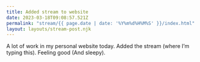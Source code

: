 ```yaml
---
title: Added stream to website
date: 2023-03-18T09:08:57.521Z
permalink: "stream/{{ page.date | date: '%Y%m%d%H%M%S' }}/index.html"
layout: layouts/stream-post.njk
---
```

A lot of work in my personal website today. Added the stream (where I’m typing this). Feeling good (And sleepy). 